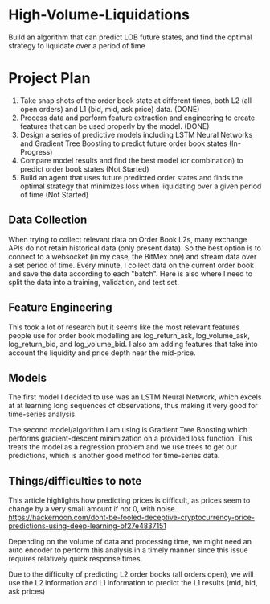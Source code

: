 # High-Volume-Liquidations
Build an algorithm that can predict LOB future states, and find the optimal strategy to liquidate over a period of time

# Project Plan
1. Take snap shots of the order book state at different times, both L2 (all open orders) and L1 (bid, mid, ask price) data. (DONE)
2. Process data and perform feature extraction and engineering to create features that can be used properly by the model. (DONE)
3. Design a series of predictive models including LSTM Neural Networks and Gradient Tree Boosting to predict future order book states (In-Progress)
4. Compare model results and find the best model (or combination) to predict order book states (Not Started)
5. Build an agent that uses future predicted order states and finds the optimal strategy that minimizes loss when liquidating over a given period of time (Not Started)



## Data Collection
When trying to collect relevant data on Order Book L2s, many exchange APIs do not retain historical data (only present data). So the best option is to connect to a websocket (in my case, the BitMex one) and stream data over a set period of time. Every minute, I collect data on the current order book and save the data according to each "batch". Here is also where I need to split the data into a training, validation, and test set.

## Feature Engineering
This took a lot of research but it seems like the most relevant features people use for order book modelling are log_return_ask, log_volume_ask, log_return_bid, and log_volume_bid. I also am adding features that take into account the liquidity and price depth near the mid-price. 

## Models
The first model I decided to use was an LSTM Neural Network, which excels at at learning long sequences of observations, thus making it very good for time-series analysis.

The second model/algorithm I am using is Gradient Tree Boosting which performs gradient-descent minimization on a provided loss function. This treats the model as a regression problem and we use trees to get our predictions, which is another good method for time-series data.

## Things/difficulties to note

This article highlights how predicting prices is difficult, as prices seem to change by a very small amount if not 0, with noise.
https://hackernoon.com/dont-be-fooled-deceptive-cryptocurrency-price-predictions-using-deep-learning-bf27e4837151 

Depending on the volume of data and processing time, we might need an auto encoder to perform this analysis in a timely manner since this issue requires relatively quick response times. 

Due to the difficulty of predicting L2 order books (all orders open), we will use the L2 information and L1 information to predict the L1 results (mid, bid, ask prices)

